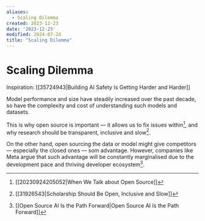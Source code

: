 ```yaml
---
aliases:
  - Scaling Dilemma
created: 2023-12-23
date: '2023-12-23'
modified: 2024-07-24
title: "Scaling Dilemma"
---
```


# Scaling Dilemma

Inspiration: [[35724943|Building AI Safety Is Getting Harder and Harder]]

Model performance and size have steadily increased over the past decade, so have the complexity and cost of understanding such models and datasets.

This is why open source is important — it allows us to fix issues within[^1], and why research should be transparent, inclusive and slow[^2].

On the other hand, open sourcing the data or model might give competitors — especially the closed ones — som advantage. However, companies like Meta argue that such advantage will be constantly marginalised due to the development pace and thriving developer ecosystem[^3].

[^1]: [[20230924205052|When We Talk about Open Source]]
[^2]: [[31926543|Scholarship Should Be Open, Inclusive and Slow]]
[^3]: [[Open Source AI Is the Path Forward|Open Source AI Is the Path Forward]]